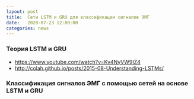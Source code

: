 ```yaml
---
layout: post
title:  Сети LSTM и GRU для классификации сигналов ЭМГ
date:   2020-07-23 12:00:00
categories: news
---
```

### Теория LSTM и GRU

* https://www.youtube.com/watch?v=Kv4NyVW9IZ4
* http://colah.github.io/posts/2015-08-Understanding-LSTMs/

### Классификация сигналов ЭМГ с помощью сетей на основе LSTM и GRU

